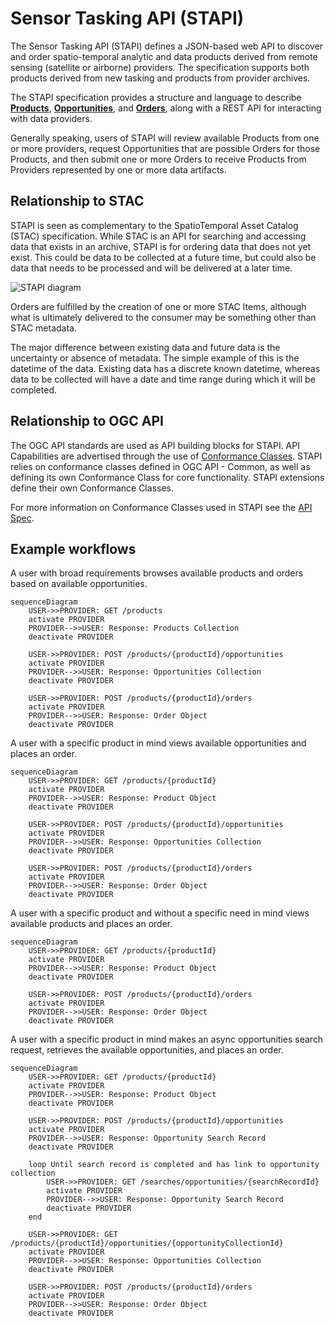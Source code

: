 # Sensor Tasking API (STAPI)

The Sensor Tasking API (STAPI) defines a JSON-based web API to discover and order
spatio-temporal analytic and data products derived from remote sensing
(satellite or airborne) providers. The specification supports both products
derived from new tasking and products from provider archives.

The STAPI specification provides a structure and language to describe
[**Products**](product/README.md), [**Opportunities**](opportunity/README.md),
and [**Orders**](order/README.md), along with a REST API for interacting with 
data providers.

Generally speaking, users of STAPI will review available Products from one or
more providers, request Opportunities that are possible Orders for those
Products, and then submit one or more Orders to receive Products from Providers
represented by one or more data artifacts.

## Relationship to STAC

STAPI is seen as complementary to the SpatioTemporal Asset Catalog (STAC) specification.
While STAC is an API for searching and accessing data that exists in an archive,
STAPI is for ordering data that does not yet exist. This could be data to be collected
at a future time, but could also be data that needs to be processed and will be
delivered at a later time.

![STAPI diagram](images/stapi-1.png)

Orders are fulfilled by the creation of one or more STAC Items, although what is
ultimately delivered to the consumer may be something other than STAC metadata.

The major difference between existing data and future data is the uncertainty or
absence of metadata. The simple example of this is the datetime of the data.
Existing data has a discrete known datetime, whereas data to be collected
will have a date and time range during which it will be completed.

## Relationship to OGC API

The OGC API standards are used as API building blocks for STAPI. API Capabilities
are advertised through the use of [Conformance Classes](https://ogcapi.ogc.org/common/overview.html).
STAPI relies on conformance classes defined in OGC API - Common, as well as defining
its own Conformance Class for core functionality. STAPI extensions define their
own Conformance Classes.

For more information on Conformance Classes used in STAPI see the [API Spec](API-SPEC.md).

## Example workflows

A user with broad requirements browses available products and orders based on
available opportunities.

```mermaid
sequenceDiagram
    USER->>PROVIDER: GET /products
    activate PROVIDER
    PROVIDER-->>USER: Response: Products Collection
    deactivate PROVIDER

    USER->>PROVIDER: POST /products/{productId}/opportunities
    activate PROVIDER
    PROVIDER-->>USER: Response: Opportunities Collection
    deactivate PROVIDER

    USER->>PROVIDER: POST /products/{productId}/orders
    activate PROVIDER
    PROVIDER-->>USER: Response: Order Object
    deactivate PROVIDER
```

A user with a specific product in mind views available opportunities and places
an order.

```mermaid
sequenceDiagram
    USER->>PROVIDER: GET /products/{productId}
    activate PROVIDER
    PROVIDER-->>USER: Response: Product Object
    deactivate PROVIDER

    USER->>PROVIDER: POST /products/{productId}/opportunities
    activate PROVIDER
    PROVIDER-->>USER: Response: Opportunities Collection
    deactivate PROVIDER

    USER->>PROVIDER: POST /products/{productId}/orders
    activate PROVIDER
    PROVIDER-->>USER: Response: Order Object
    deactivate PROVIDER
```

A user with a specific product and without a specific need in mind views
available products and places an order.

```mermaid
sequenceDiagram
    USER->>PROVIDER: GET /products/{productId}
    activate PROVIDER
    PROVIDER-->>USER: Response: Product Object
    deactivate PROVIDER

    USER->>PROVIDER: POST /products/{productId}/orders
    activate PROVIDER
    PROVIDER-->>USER: Response: Order Object
    deactivate PROVIDER
```

A user with a specific product in mind makes an async opportunities search
request, retrieves the available opportunities, and places an order.

```mermaid
sequenceDiagram
    USER->>PROVIDER: GET /products/{productId}
    activate PROVIDER
    PROVIDER-->>USER: Response: Product Object
    deactivate PROVIDER

    USER->>PROVIDER: POST /products/{productId}/opportunities
    activate PROVIDER
    PROVIDER-->>USER: Response: Opportunity Search Record
    deactivate PROVIDER

    loop Until search record is completed and has link to opportunity collection
        USER->>PROVIDER: GET /searches/opportunities/{searchRecordId}
        activate PROVIDER
        PROVIDER-->>USER: Response: Opportunity Search Record
        deactivate PROVIDER
    end

    USER->>PROVIDER: GET /products/{productId}/opportunities/{opportunityCollectionId}
    activate PROVIDER
    PROVIDER-->>USER: Response: Opportunities Collection
    deactivate PROVIDER

    USER->>PROVIDER: POST /products/{productId}/orders
    activate PROVIDER
    PROVIDER-->>USER: Response: Order Object
    deactivate PROVIDER
```
